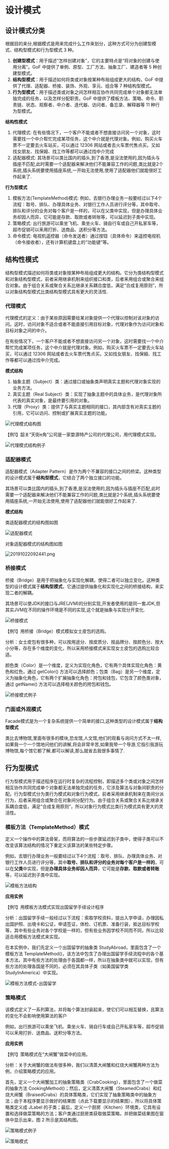 # 设计模式

## 设计模式分类

根据目的来分,根据模式是用来完成什么工作来划分，这种方式可分为创建型模式、结构型模式和行为型模式 3 种。

1. **创建型模式**：用于描述“怎样创建对象”，它的主要特点是“将对象的创建与使用分离”。GoF 中提供了单例、原型、工厂方法、抽象工厂、建造者等 5 种创建型模式。
2. **结构型模式**：用于描述如何将类或对象按某种布局组成更大的结构，GoF 中提供了代理、适配器、桥接、装饰、外观、享元、组合等 7 种结构型模式。
3. **行为型模式**：用于描述类或对象之间怎样相互协作共同完成单个对象都无法单独完成的任务，以及怎样分配职责。GoF 中提供了模板方法、策略、命令、职责链、状态、观察者、中介者、迭代器、访问者、备忘录、解释器等 11 种行为型模式。

**结构性模式**

1. 代理模式: 在有些情况下，一个客户不能或者不想直接访问另一个对象，这时需要找一个中介帮忙完成某项任务，这个中介就是代理对象。例如，购买火车票不一定要去火车站买，可以通过 12306 网站或者去火车票代售点买。又如找女朋友、找保姆、找工作等都可以通过找中介完成
2. 适配器模式: 其场景可以类比国内的插头,到了香港,是没法使用的,因为插头与插座不匹配,此时需要一个适配器来解决他们不能兼容工作的问题,类比就是2个系统,插头系统要使用插座系统,一开始无法使用,使用了适配器他们就能很好工作起来了.

**行为型模式**

1. 模板方法(TemplateMethod)模式: 例如，去银行办理业务一般要经过以下4个流程：取号、排队、办理具体业务、对银行工作人员进行评分等，其中取号、排队和评分的业务对每个客户是一样的，可以在父类中实现，但是办理具体业务却因人而异，它可能是存款、取款或者转账等，可以延迟到子类中实现。
2. 策略模式: 出行旅游可以乘坐飞机、乘坐火车、骑自行车或自己开私家车等，超市促销可以釆用打折、送商品、送积分等方法。
3. 命令模式: 电视机遥控器（命令发送者）通过按钮（具体命令）来遥控电视机（命令接收者），还有计算机键盘上的“功能键”等。

## 结构性模式

结构型模式描述如何将类或对象按某种布局组成更大的结构。它分为类结构型模式和对象结构型模式，前者采用继承机制来组织接口和类，后者釆用组合或聚合来组合对象。由于组合关系或聚合关系比继承关系耦合度低，满足“合成复用原则”，所以对象结构型模式比类结构型模式具有更大的灵活性.

### 代理模式

代理模式的定义：由于某些原因需要给某对象提供一个代理以控制对该对象的访问。这时，访问对象不适合或者不能直接引用目标对象，代理对象作为访问对象和目标对象之间的中介。

在有些情况下，一个客户不能或者不想直接访问另一个对象，这时需要找一个中介帮忙完成某项任务，这个中介就是代理对象。例如，购买火车票不一定要去火车站买，可以通过 12306 网站或者去火车票代售点买。又如找女朋友、找保姆、找工作等都可以通过找中介完成。

**模式结构**

1. 抽象主题（Subject）类：通过接口或抽象类声明真实主题和代理对象实现的业务方法。
2. 真实主题（Real Subject）类：实现了抽象主题中的具体业务，是代理对象所代表的真实对象，是最终要引用的对象。
3. 代理（Proxy）类：提供了与真实主题相同的接口，其内部含有对真实主题的引用，它可以访问、控制或扩展真实主题的功能。

![代理模式结构图](https://i.loli.net/2019/10/22/WN3y9Gec2lrMdBk.png)

【例1】韶关“天街e角”公司是一家婺源特产公司的代理公司，用代理模式实现。

![代理模式结构例子](https://i.loli.net/2019/10/22/HBvkpG7hP9yeiYg.png)

### 适配器模式

适配器模式（Adapter Pattern）是作为两个不兼容的接口之间的桥梁。这种类型的设计模式属于**结构型模式**，它结合了两个独立接口的功能。

其场景可以类比国内的插头,到了香港,是没法使用的,因为插头与插座不匹配,此时需要一个适配器来解决他们不能兼容工作的问题,类比就是2个系统,插头系统要使用插座系统,一开始无法使用,使用了适配器他们就能很好工作起来了.

**模式结构**

类适配器模式的结构图如图

![适配器模式](https://i.loli.net/2019/10/22/NThqDik6odrgYHs.png)

对象适配器模式的结构图如图

![20191022092441.png](https://i.loli.net/2019/10/22/fCk17jsZHA2SdTN.png)

### 桥接模式

桥接（Bridge）是用于把抽象化与实现化解耦，使得二者可以独立变化。这种类型的设计模式属于**结构型模式**，它通过提供抽象化和实现化之间的桥接结构，来实现二者的解耦。

其场景可以使JDK的接口与JRE(JVM)的分别实现,开发者使用的是同一套JDK,但其实JVM在不同的操作环境是不同的实现,这个就是抽象与实现分开变化.

![桥接模式](https://i.loli.net/2019/10/22/H5rwWGfM7OpvSRU.png)

【例1】用桥接（Bridge）模式模拟女士皮包的选购。

分析：女士皮包有很多种，可以按用途分、按皮质分、按品牌分、按颜色分、按大小分等，存在多个维度的变化，所以采用桥接模式来实现女士皮包的选购比较合适。

颜色类（Color）是一个维度，定义为实现化角色，它有两个具体实现化角色：黄色和红色，通过 getColor() 方法可以选择颜色；包类（Bag）是另一个维度，定义为抽象化角色，它有两个扩展抽象化角色：挎包和钱包，它包含了颜色类对象，通过 getName() 方法可以选择相关颜色的挎包和钱包。

![桥接模式例子](https://i.loli.net/2019/10/22/PIeWgDoZSQLNUCl.png)

### 门面或外观模式

Facade模式是为一个复杂系统提供一个简单的接口,这种类型的设计模式属于**结构型模式**

类比去博物馆,里面有很多的模块,恐龙馆,人文馆,他们的观看与询问方式不太一样,如果我一个一个馆地问他们的讲解,将会非常辛苦,如果我带一个导游,它指引我游玩博物馆,每个馆它都了解,都可以解读,那么就省去我很多事情了.

## 行为型模式

行为型模式用于描述程序在运行时复杂的流程控制，即描述多个类或对象之间怎样相互协作共同完成单个对象都无法单独完成的任务，它涉及算法与对象间职责的分配。行为型模式分为类行为模式和对象行为模式，前者采用继承机制来在类间分派行为，后者采用组合或聚合在对象间分配行为。由于组合关系或聚合关系比继承关系耦合度低，满足“合成复用原则”，所以对象行为模式比类行为模式具有更大的灵活性。

### 模板方法（TemplateMethod）模式

定义一个操作中的算法骨架，而将算法的一些步骤延迟到子类中，使得子类可以不改变该算法结构的情况下重定义该算法的某些特定步骤。

例如，去银行办理业务一般要经过以下4个流程：取号、排队、办理具体业务、对银行工作人员进行评分等，其中**取号、排队和评分的业务对每个客户是一样的**，可以在**父类**中实现，但是**办理具体业务却因人而异**，它可能是**存款、取款或者转账**等，可以延迟到子类中实现。

![模板方法结构](https://i.loli.net/2019/10/24/czBVSJq7euDQRbl.png)

**应用实例**

【例1】用模板方法模式实现出国留学手续设计程序

分析：出国留学手续一般经过以下流程：索取学校资料，提出入学申请，办理因私出国护照、出境卡和公证，申请签证，体检、订机票、准备行装，抵达目标学校等，其中有些业务对各个学校是一样的，但有些业务因学校不同而不同，所以比较适合用模板方法模式来实现。

在本实例中，我们先定义一个出国留学的抽象类 StudyAbroad，里面包含了一个模板方法 TemplateMethod()，该方法中包含了办理出国留学手续流程中的各个基本方法，其中有些方法的处理由于各国都一样，所以在抽象类中就可以实现，但有些方法的处理各国是不同的，必须在其具体子类（如美国留学类 StudyInAmerica）中实现。

![模板方法模式-出国留学](https://i.loli.net/2019/10/24/xkvoh9JEAwGqyfd.png)

### 策略模式

该模式定义了一系列算法，并将每个算法封装起来，使它们可以相互替换，且算法的变化不会影响使用算法的客户

例如，出行旅游可以乘坐飞机、乘坐火车、骑自行车或自己开私家车等，超市促销可以釆用打折、送商品、送积分等方法。

**应用实例**

【例1】策略模式在“大闸蟹”做菜中的应用。

分析：关于大闸蟹的做法有很多种，我们以清蒸大闸蟹和红烧大闸蟹两种方法为例，介绍策略模式的应用。

首先，定义一个大闸蟹加工的抽象策略类（CrabCooking），里面包含了一个做菜的抽象方法 CookingMethod()；然后，定义清蒸大闸蟹（SteamedCrabs）和红烧大闸蟹（BraisedCrabs）的具体策略类，它们实现了抽象策略类中的抽象方法；由于本程序要显示做好的结果图（点此下载要显示的结果图），所以将具体策略类定义成 JLabel 的子类；最后，定义一个厨房（Kitchen）环境类，它具有设置和选择做菜策略的方法；客户类通过厨房类获取做菜策略，并把做菜结果图在窗体中显示出来，图 2 所示是其结构图。

![策略模式例子](https://i.loli.net/2019/10/24/AwDQ19nSWM4BPKh.png)

![策略模式](https://i.loli.net/2019/10/24/jkX2uoOsDwiLHZY.png)
